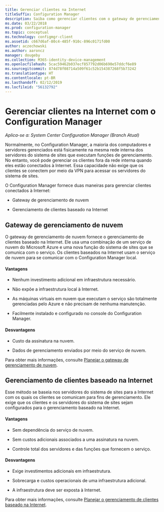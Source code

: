 ```yaml
---
title: Gerenciar clientes na Internet
titleSuffix: Configuration Manager
description: Saiba como gerenciar clientes com o gateway de gerenciamento de nuvem e o gerenciamento de clientes baseado na Internet no Configuration Manager.
ms.date: 03/22/2018
ms.prod: configuration-manager
ms.topic: conceptual
ms.technology: configmgr-client
ms.assetid: c667d6af-80c4-485f-910c-896c0171fd00
author: aczechowski
ms.author: aaroncz
manager: dougeby
ms.collection: M365-identity-device-management
ms.openlocfilehash: 5cac59462b037ecf857792d06b690e57ddcf6e89
ms.sourcegitcommit: 874d78f08714a509f61c52b154387268f5b73242
ms.translationtype: HT
ms.contentlocale: pt-BR
ms.lasthandoff: 02/12/2019
ms.locfileid: "56132792"
---
```

# <a name="manage-clients-on-the-internet-with-configuration-manager"></a>Gerenciar clientes na Internet com o Configuration Manager

*Aplica-se a: System Center Configuration Manager (Branch Atual)*

Normalmente, no Configuration Manager, a maioria dos computadores e servidores gerenciados está fisicamente na mesma rede interna dos servidores do sistema de sites que executam funções de gerenciamento. No entanto, você pode gerenciar os clientes fora da rede interna quando eles estão conectados à Internet. Essa capacidade não exige que os clientes se conectem por meio da VPN para acessar os servidores do sistema de sites.

O Configuration Manager fornece duas maneiras para gerenciar clientes conectados à Internet:

-   Gateway de gerenciamento de nuvem

-   Gerenciamento de clientes baseado na Internet


## <a name="cloud-management-gateway"></a>Gateway de gerenciamento de nuvem

O gateway de gerenciamento de nuvem fornece o gerenciamento de clientes baseado na Internet. Ele usa uma combinação de um serviço de nuvem do Microsoft Azure e uma nova função do sistema de sites que se comunica com o serviço. Os clientes baseados na Internet usam o serviço de nuvem para se comunicar com o Configuration Manager local.

#### <a name="advantages"></a>Vantagens  

-   Nenhum investimento adicional em infraestrutura necessário.  

-   Não expõe a infraestrutura local à Internet.  

-   As máquinas virtuais em nuvem que executam o serviço são totalmente gerenciadas pelo Azure e não precisam de nenhuma manutenção.  

-   Facilmente instalado e configurado no console do Configuration Manager.  

#### <a name="disadvantages"></a>Desvantagens  

-   Custo da assinatura na nuvem.  

-   Dados de gerenciamento enviados por meio do serviço de nuvem.  

Para obter mais informações, consulte [Planejar o gateway de gerenciamento de nuvem](plan-cloud-management-gateway.md).  



## <a name="internet-based-client-management"></a>Gerenciamento de clientes baseado na Internet

Esse método se baseia nos servidores do sistema de sites para a Internet com os quais os clientes se comunicam para fins de gerenciamento. Ele exige que os clientes e os servidores do sistema de sites sejam configurados para o gerenciamento baseado na Internet.

#### <a name="advantages"></a>Vantagens  

-   Sem dependência do serviço de nuvem.  

-   Sem custos adicionais associados a uma assinatura na nuvem.  

-   Controle total dos servidores e das funções que fornecem o serviço.  

#### <a name="disadvantages"></a>Desvantagens  

-   Exige investimentos adicionais em infraestrutura.  

-   Sobrecarga e custos operacionais de uma infraestrutura adicional.  

-   A infraestrutura deve ser exposta à Internet.  

Para obter mais informações, consulte [Planejar o gerenciamento de clientes baseado na Internet](plan-internet-based-client-management.md).  
